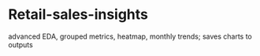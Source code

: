 # Retail-sales-insights
advanced EDA, grouped metrics, heatmap, monthly trends; saves charts to outputs

